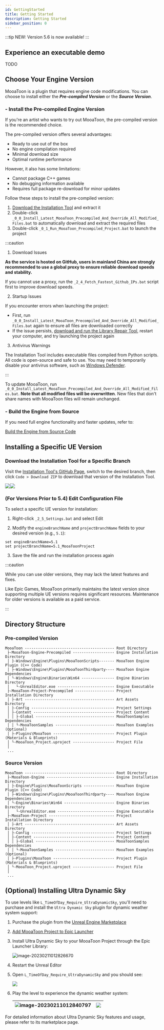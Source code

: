 ```yaml
---
id: GettingStarted
title: Getting Started
description: Getting Started
sidebar_position: 0
---
```

:::tip
NEW: Version 5.6 is now available!
:::

## Experience an executable demo

TODO

## Choose Your Engine Version

MooaToon is a plugin that requires engine code modifications. You can choose to install either the ***Pre-compiled Version*** or the ***Source Version***.

### - Install the Pre-compiled Engine Version

If you're an artist who wants to try out MooaToon, the pre-compiled version is the recommended choice.

The pre-compiled version offers several advantages:
- Ready to use out of the box
- No engine compilation required
- Minimal download size
- Optimal runtime performance

However, it also has some limitations:
- Cannot package C++ games
- No debugging information available
- Requires full package re-download for minor updates

Follow these steps to install the pre-compiled version:

1. [Download the Installation Tool](https://github.com/JasonMa0012/MooaToon/archive/refs/heads/main.zip) and extract it
2. Double-click `_0_0_Install_Latest_MooaToon_Precompiled_And_Override_All_Modified_Files.bat` to automatically download and extract the required files
3. Double-click `_0_1_Run_MooaToon_Precompiled_Project.bat` to launch the project

:::caution

1. Download Issues

**As the service is hosted on GitHub, users in mainland China are strongly recommended to use a global proxy to ensure reliable download speeds and stability.**

If you cannot use a proxy, run the `_2_4_Fetch_Fastest_Github_IPs.bat` script first to improve download speeds.

2. Startup Issues

If you encounter errors when launching the project:
- First, run `_0_0_Install_Latest_MooaToon_Precompiled_And_Override_All_Modified_Files.bat` again to ensure all files are downloaded correctly
- If the issue persists, [download and run the Library Repair Tool](https://drive.google.com/file/d/1DR80HhJu5iZ15RA71AO757_UgzG-_qig/view), restart your computer, and try launching the project again

3. Antivirus Warnings

The Installation Tool includes executable files compiled from Python scripts. All code is open-source and safe to use.
You may need to temporarily disable your antivirus software, such as [Windows Defender](https://support.microsoft.com/en-us/windows/turn-off-defender-antivirus-protection-in-windows-security-99e6004f-c54c-8509-773c-a4d776b77960).

:::

To update MooaToon, run `_0_0_Install_Latest_MooaToon_Precompiled_And_Override_All_Modified_Files.bat`. **Note that all modified files will be overwritten**. New files that don't share names with MooaToon files will remain unchanged.

### - Build the Engine from Source

If you need full engine functionality and faster updates, refer to:

[Build the Engine from Source Code](BuildEnginefromSourceCode.md)

## Installing a Specific UE Version

### Download the Installation Tool for a Specific Branch

Visit the [Installation Tool's GitHub Page](https://github.com/JasonMa0012/MooaToon), switch to the desired branch, then click `Code > Download ZIP` to download that version of the Installation Tool.

![](assets/Pasted%20image%2020241201175614.png)![](assets/Pasted%20image%2020241201175718.png)

### (For Versions Prior to 5.4) Edit Configuration File

To select a specific UE version for installation:

1. Right-click `_2_5_Settings.bat` and select Edit

2. Modify the `engineBranchName` and `projectBranchName` fields to your desired version (e.g., `5.1`):
```
set engineBranchName=5.1
set projectBranchName=5.1_MooaToonProject
```

3. Save the file and run the installation process again

:::caution

While you can use older versions, they may lack the latest features and fixes.

Like Epic Games, MooaToon primarily maintains the latest version since supporting multiple UE versions requires significant resources. Maintenance for older versions is available as a paid service.

:::


## Directory Structure

### Pre-compiled Version

```
MooaToon ----------------------------------------- Root Directory
 ├-MooaToon-Engine-Precompiled ------------------- Engine Installation Directory
 │ ├-Windows\Engine\Plugins\MooaToonScripts------- MooaToon Engine Plugin (C++ Code)
 │ ├-Windows\Engine\Plugins\MooaToonThirdparty---- MooaToon Engine Dependencies
 │ └-Windows\Engine\Binaries\Win64 --------------- Engine Binaries Directory
 │   └-UnrealEditor.exe -------------------------- Engine Executable
 ├-MooaToon-Project-Precompiled ------------------ Project Installation Directory
 │ ├-Art ----------------------------------------- Art Assets Directory
 │ ├-Config -------------------------------------- Project Settings
 │ ├-Content ------------------------------------- Project Content
 │ │ ├-Global ------------------------------------ MooaToonSamples Dependencies
 │ │ └-MooaToonSamples --------------------------- MooaToon Examples (Optional)
 │ ├-Plugins\MooaToon ---------------------------- Project Plugin (Materials & Blueprints)
 │ └-MooaToon_Project.uproject ------------------- Project File
 │
 ...
```

### Source Version

```
MooaToon ----------------------------------------- Root Directory
 ├-MooaToon-Engine ------------------------------- Engine Installation Directory
 │ ├-Engine\Plugins\MooaToonScripts -------------- MooaToon Engine Plugin (C++ Code)
 │ ├-Windows\Engine\Plugins\MooaToonThirdparty---- MooaToon Engine Dependencies
 │ └-Engine\Binaries\Win64 ----------------------- Engine Binaries Directory
 │   └-UnrealEditor.exe -------------------------- Engine Executable
 ├-MooaToon-Project ------------------------------ Project Installation Directory
 │ ├-Art ----------------------------------------- Art Assets Directory
 │ ├-Config -------------------------------------- Project Settings
 │ ├-Content ------------------------------------- Project Content
 │ │ ├-Global ------------------------------------ MooaToonSamples Dependencies
 │ │ └-MooaToonSamples --------------------------- MooaToon Examples (Optional)
 │ ├-Plugins\MooaToon ---------------------------- Project Plugin (Materials & Blueprints)
 │ └-MooaToon_Project.uproject ------------------- Project File
 │
 ...
```

## (Optional) Installing Ultra Dynamic Sky

To use levels like `L_TimeOfDay_Require_UltraDynamicSky`, you'll need to purchase and install the `Ultra Dynamic Sky` plugin for dynamic weather system support:

1. Purchase the plugin from the [Unreal Engine Marketplace](https://www.unrealengine.com/marketplace/zh-CN/product/ultra-dynamic-sky)

2. [Add MooaToon Project to Epic Launcher](/docs/FAQ#cannot-find-mooatoon-project-in-epic-launcher)

3. Install Ultra Dynamic Sky to your MooaToon Project through the Epic Launcher Library:

   ![image-20230211012826670](./assets/image-20230211012826670.png)

4. Restart the Unreal Editor

5. Open `L_TimeOfDay_Require_UltraDynamicSky` and you should see:

   ![](./assets/image-20230211002455202.png)

6. Play the level to experience the dynamic weather system:

   | ![image-20230211012840797](./assets/image-20230211012840797-1676996483716-3.png) | ![](https://github.com/JasonMa0012/MooaToon/blob/main/README.assets/Mooa_gif.gif?raw=true) |
   | ------------------------------------------------------------ | ------------------------------------------------------------ |

For detailed information about Ultra Dynamic Sky features and usage, please refer to its marketplace page.